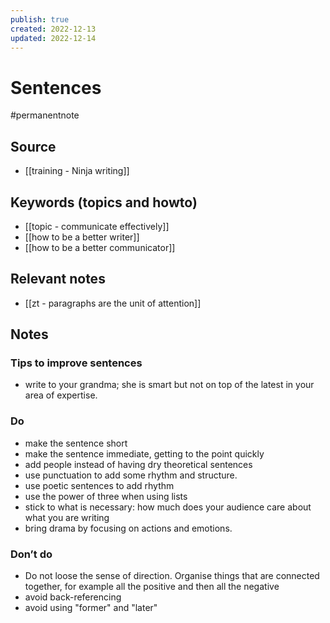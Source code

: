 ```yaml
---
publish: true
created: 2022-12-13
updated: 2022-12-14
---
```


# Sentences 
#permanentnote

## Source
- [[training - Ninja writing]]

## Keywords (topics and howto)
- [[topic - communicate effectively]]
- [[how to be a better writer]]
- [[how to be a better communicator]]

## Relevant notes
- [[zt - paragraphs are the unit of attention]]

## Notes
### Tips to improve sentences 
- write to your grandma; she is smart but not on top of the latest in your area of expertise. 
### Do
- make the sentence short
- make the sentence immediate, getting to the point quickly
- add people instead of having dry theoretical sentences
- use punctuation to add some rhythm and structure.
- use poetic sentences to add rhythm
- use the power of three when using lists
- stick to what is necessary: how much does your audience care about what you are writing
- bring drama by focusing on actions and emotions. 

### Don’t do
- Do not loose the sense of direction. Organise things that are connected together, for example all the positive and then all the negative
- avoid back-referencing
- avoid using "former" and "later"